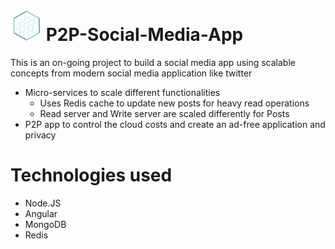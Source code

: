 # <img src="./logo2.png" height="50" width="50"> P2P-Social-Media-App


This is an on-going project to build a social media app using scalable concepts from modern social media application like twitter

* Micro-services to scale different functionalities
  * Uses Redis cache to update new posts for heavy read operations
  * Read server and Write server are scaled differently for Posts
* P2P app to control the cloud costs and create an ad-free application and privacy

# Technologies used
* Node.JS
* Angular
* MongoDB
* Redis
